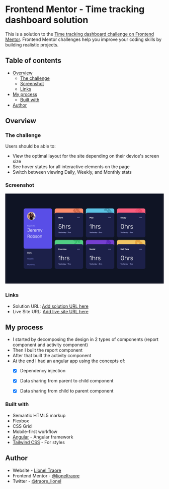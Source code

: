 # Frontend Mentor - Time tracking dashboard solution

This is a solution to the [Time tracking dashboard challenge on Frontend Mentor](https://www.frontendmentor.io/challenges/time-tracking-dashboard-UIQ7167Jw). Frontend Mentor challenges help you improve your coding skills by building realistic projects. 

## Table of contents

- [Overview](#overview)
  - [The challenge](#the-challenge)
  - [Screenshot](#screenshot)
  - [Links](#links)
- [My process](#my-process)
  - [Built with](#built-with)
- [Author](#author)


## Overview

### The challenge

Users should be able to:

- View the optimal layout for the site depending on their device's screen size
- See hover states for all interactive elements on the page
- Switch between viewing Daily, Weekly, and Monthly stats

### Screenshot

![](./screenshot.png)


### Links

- Solution URL: [Add solution URL here](https://www.frontendmentor.io/solutions/responsive-time-tracking-dashboard-using-angular-and-tailwind-LDWNsvzrAb)
- Live Site URL: [Add live site URL here](https://sensational-chimera-8046b2.netlify.app/)

## My process
- I started by decomposing the design in 2 types of components (report component and activity component)
- Then I built the report component
- After that built the activity component 
- At the end I had an angular app using the concepts of:
  - [x] Dependency injection
  - [x] Data sharing from parent to child component
  - [x] Data sharing from child to parent component


### Built with

- Semantic HTML5 markup
- Flexbox
- CSS Grid
- Mobile-first workflow
- [Angular](https://angular.io/) - Angular framework
- [Tailwind CSS](https://tailwindcss.com/) - For styles


## Author

- Website - [Lionel Traore](https://lioneltraore.com)
- Frontend Mentor - [@lioneltraore](https://www.frontendmentor.io/profile/lioneltraore)
- Twitter - [@traore_lionel](https://www.twitter.com/traore_lionel)

